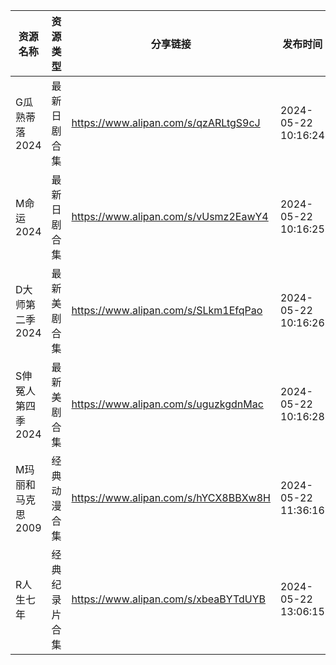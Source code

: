 | 资源名称        | 资源类型    | 分享链接                                 | 发布时间                |
| ----------- | ------- | ------------------------------------ | ------------------- |
| G瓜熟蒂落2024   | 最新日剧合集  | https://www.alipan.com/s/qzARLtgS9cJ | 2024-05-22 10:16:24 |
| M命运2024     | 最新日剧合集  | https://www.alipan.com/s/vUsmz2EawY4 | 2024-05-22 10:16:25 |
| D大师第二季2024  | 最新美剧合集  | https://www.alipan.com/s/SLkm1EfqPao | 2024-05-22 10:16:26 |
| S伸冤人第四季2024 | 最新美剧合集  | https://www.alipan.com/s/uguzkgdnMac | 2024-05-22 10:16:28 |
| M玛丽和马克思2009 | 经典动漫合集  | https://www.alipan.com/s/hYCX8BBXw8H | 2024-05-22 11:36:16 |
| R人生七年       | 经典纪录片合集 | https://www.alipan.com/s/xbeaBYTdUYB | 2024-05-22 13:06:15 |
